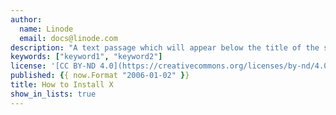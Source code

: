 ```yaml
---
author:
  name: Linode
  email: docs@linode.com
description: "A text passage which will appear below the title of the section on the section's page."
keywords: ["keyword1", "keyword2"]
license: '[CC BY-ND 4.0](https://creativecommons.org/licenses/by-nd/4.0)'
published: {{ now.Format "2006-01-02" }}
title: How to Install X
show_in_lists: true
---
```


